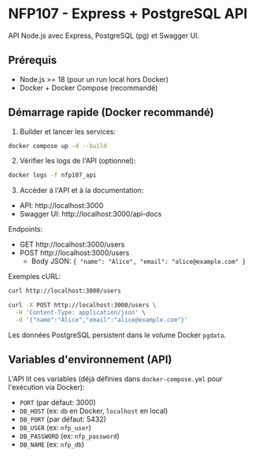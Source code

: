 # NFP107 - Express + PostgreSQL API

API Node.js avec Express, PostgreSQL (pg) et Swagger UI.

## Prérequis
- Node.js >= 18 (pour un run local hors Docker)
- Docker + Docker Compose (recommandé)

## Démarrage rapide (Docker recommandé)
1. Builder et lancer les services:
```bash
docker compose up -d --build
```
2. Vérifier les logs de l'API (optionnel):
```bash
docker logs -f nfp107_api
```
3. Accéder à l'API et à la documentation:
- API: http://localhost:3000
- Swagger UI: http://localhost:3000/api-docs

Endpoints:
- GET http://localhost:3000/users
- POST http://localhost:3000/users
  - Body JSON: `{ "name": "Alice", "email": "alice@example.com" }`

Exemples cURL:
```bash
curl http://localhost:3000/users

curl -X POST http://localhost:3000/users \
  -H 'Content-Type: application/json' \
  -d '{"name":"Alice","email":"alice@example.com"}'
```

Les données PostgreSQL persistent dans le volume Docker `pgdata`.

## Variables d'environnement (API)
L'API lit ces variables (déjà définies dans `docker-compose.yml` pour l'exécution via Docker):
- `PORT` (par défaut: 3000)
- `DB_HOST` (ex: `db` en Docker, `localhost` en local)
- `DB_PORT` (par défaut: 5432)
- `DB_USER` (ex: `nfp_user`)
- `DB_PASSWORD` (ex: `nfp_password`)
- `DB_NAME` (ex: `nfp_db`)